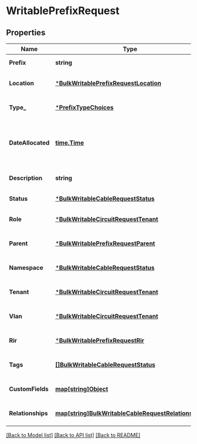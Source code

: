 # WritablePrefixRequest

## Properties
Name | Type | Description | Notes
------------ | ------------- | ------------- | -------------
**Prefix** | **string** |  | [default to null]
**Location** | [***BulkWritablePrefixRequestLocation**](BulkWritablePrefixRequest_location.md) |  | [optional] [default to null]
**Type_** | [***PrefixTypeChoices**](PrefixTypeChoices.md) |  | [optional] [default to null]
**DateAllocated** | [**time.Time**](time.Time.md) | Date this prefix was allocated to an RIR, reserved in IPAM, etc. | [optional] [default to null]
**Description** | **string** |  | [optional] [default to null]
**Status** | [***BulkWritableCableRequestStatus**](BulkWritableCableRequest_status.md) |  | [default to null]
**Role** | [***BulkWritableCircuitRequestTenant**](BulkWritableCircuitRequest_tenant.md) |  | [optional] [default to null]
**Parent** | [***BulkWritablePrefixRequestParent**](BulkWritablePrefixRequest_parent.md) |  | [optional] [default to null]
**Namespace** | [***BulkWritableCableRequestStatus**](BulkWritableCableRequest_status.md) |  | [optional] [default to null]
**Tenant** | [***BulkWritableCircuitRequestTenant**](BulkWritableCircuitRequest_tenant.md) |  | [optional] [default to null]
**Vlan** | [***BulkWritableCircuitRequestTenant**](BulkWritableCircuitRequest_tenant.md) |  | [optional] [default to null]
**Rir** | [***BulkWritablePrefixRequestRir**](BulkWritablePrefixRequest_rir.md) |  | [optional] [default to null]
**Tags** | [**[]BulkWritableCableRequestStatus**](BulkWritableCableRequest_status.md) |  | [optional] [default to null]
**CustomFields** | [**map[string]Object**](.md) |  | [optional] [default to null]
**Relationships** | [**map[string]BulkWritableCableRequestRelationships**](BulkWritableCableRequest_relationships.md) |  | [optional] [default to null]

[[Back to Model list]](../README.md#documentation-for-models) [[Back to API list]](../README.md#documentation-for-api-endpoints) [[Back to README]](../README.md)

